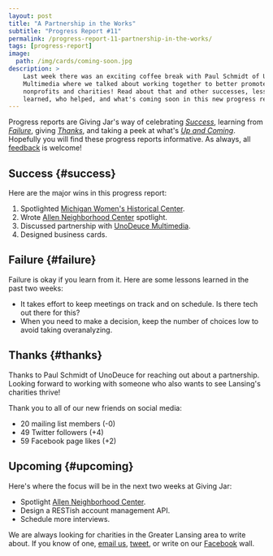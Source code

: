 ```yaml
---
layout: post
title: "A Partnership in the Works"
subtitle: "Progress Report #11"
permalink: /progress-report-11-partnership-in-the-works/
tags: [progress-report]
image:
  path: /img/cards/coming-soon.jpg
description: >
    Last week there was an exciting coffee break with Paul Schmidt of UnoDeuce
    Multimedia where we talked about working together to better promote Lansing
    nonprofits and charities! Read about that and other successes, lessons
    learned, who helped, and what's coming soon in this new progress report.
---
```


Progress reports are Giving Jar's way of celebrating *[Success][1]*, learning from *[Failure][2]*, giving *[Thanks][3]*, and taking a peek at what's *[Up and Coming][4]*. Hopefully you will find these progress reports informative. As always, all [feedback][5] is welcome!

## Success {#success}

Here are the major wins in this progress report:

1. Spotlighted [Michigan Women's Historical Center][8].
2. Wrote [Allen Neighborhood Center][9] spotlight.
3. Discussed partnership with [UnoDeuce Multimedia][10].
4. Designed business cards.

## Failure {#failure}

Failure is okay if you learn from it. Here are some lessons learned in the past two weeks:

* It takes effort to keep meetings on track and on schedule. Is there tech out there for this?
* When you need to make a decision, keep the number of choices low to avoid taking overanalyzing.

## Thanks {#thanks}

Thanks to Paul Schmidt of UnoDeuce for reaching out about a partnership. Looking forward to working with someone who also wants to see Lansing's charities thrive!

Thank you to all of our new friends on social media:

* 20 mailing list members (-0)
* 49 Twitter followers (+4)
* 59 Facebook page likes (+2)

## Upcoming {#upcoming}

Here's where the focus will be in the next two weeks at Giving Jar:

* Spotlight [Allen Neighborhood Center][9].
* Design a RESTish account management API.
* Schedule more interviews.

We are always looking for charities in the Greater Lansing area to write about. If you know of one, [email us][5], [tweet][6], or write on our [Facebook][7] wall.



[1]: #success "Success Section"
[2]: #failure "Failure Section"
[3]: #thanks "Thanks Section"
[4]: #upcoming "Upcoming Section"
[5]: mailto:hello@givingjar.org "Email Giving Jar"
[6]: https://twitter.com/givingjar "Giving Jar on Twitter"
[7]: https://www.facebook.com/givingjarorg "Giving Jar on Facebook"
[8]: http://blog.givingjar.org/charity-spotlight-michigan-womens-historical-center/ "Michigan Women's Historical Center and Hall of Fame Spotlight"
[9]: http://allenneighborhoodcenter.org/ "Allen Neighborhood Center Homepage"
[10]: http://www.unodeuce.com/ "UnoDeuce Multimedia Homepage"
